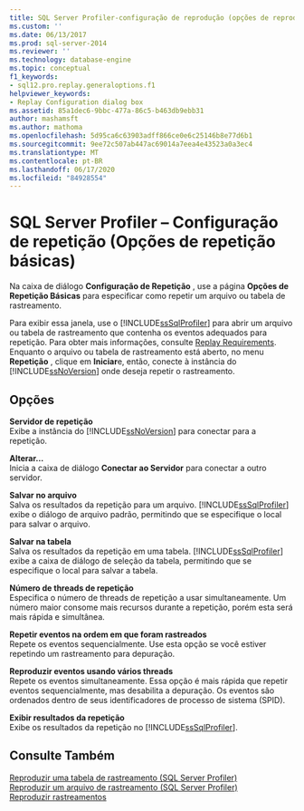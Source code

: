 ```yaml
---
title: SQL Server Profiler-configuração de reprodução (opções de reprodução básicas) | Microsoft Docs
ms.custom: ''
ms.date: 06/13/2017
ms.prod: sql-server-2014
ms.reviewer: ''
ms.technology: database-engine
ms.topic: conceptual
f1_keywords:
- sql12.pro.replay.generaloptions.f1
helpviewer_keywords:
- Replay Configuration dialog box
ms.assetid: 85a1dec6-9bbc-477a-86c5-b463db9ebb31
author: mashamsft
ms.author: mathoma
ms.openlocfilehash: 5d95ca6c63903adff866ce0e6c25146b8e77d6b1
ms.sourcegitcommit: 9ee72c507ab447ac69014a7eea4e43523a0a3ec4
ms.translationtype: MT
ms.contentlocale: pt-BR
ms.lasthandoff: 06/17/2020
ms.locfileid: "84928554"
---
```

# <a name="sql-server-profiler---replay-configuration-basic-replay-options"></a>SQL Server Profiler – Configuração de repetição (Opções de repetição básicas)
  Na caixa de diálogo **Configuração de Repetição** , use a página **Opções de Repetição Básicas** para especificar como repetir um arquivo ou tabela de rastreamento.  
  
 Para exibir essa janela, use o [!INCLUDE[ssSqlProfiler](../includes/sssqlprofiler-md.md)] para abrir um arquivo ou tabela de rastreamento que contenha os eventos adequados para repetição. Para obter mais informações, consulte [Replay Requirements](../tools/sql-server-profiler/replay-requirements.md). Enquanto o arquivo ou tabela de rastreamento está aberto, no menu **Repetição** , clique em **Iniciar**e, então, conecte à instância do [!INCLUDE[ssNoVersion](../includes/ssnoversion-md.md)] onde deseja repetir o rastreamento.  
  
## <a name="options"></a>Opções  
 **Servidor de repetição**  
 Exibe a instância do [!INCLUDE[ssNoVersion](../includes/ssnoversion-md.md)] para conectar para a repetição.  
  
 **Alterar...**  
 Inicia a caixa de diálogo **Conectar ao Servidor** para conectar a outro servidor.  
  
 **Salvar no arquivo**  
 Salva os resultados da repetição para um arquivo. [!INCLUDE[ssSqlProfiler](../includes/sssqlprofiler-md.md)] exibe o diálogo de arquivo padrão, permitindo que se especifique o local para salvar o arquivo.  
  
 **Salvar na tabela**  
 Salva os resultados da repetição em uma tabela. [!INCLUDE[ssSqlProfiler](../includes/sssqlprofiler-md.md)] exibe a caixa de diálogo de seleção da tabela, permitindo que se especifique o local para salvar a tabela.  
  
 **Número de threads de repetição**  
 Especifica o número de threads de repetição a usar simultaneamente. Um número maior consome mais recursos durante a repetição, porém esta será mais rápida e simultânea.  
  
 **Repetir eventos na ordem em que foram rastreados**  
 Repete os eventos sequencialmente. Use esta opção se você estiver repetindo um rastreamento para depuração.  
  
 **Reproduzir eventos usando vários threads**  
 Repete os eventos simultaneamente. Essa opção é mais rápida que repetir eventos sequencialmente, mas desabilita a depuração. Os eventos são ordenados dentro de seus identificadores de processo de sistema (SPID).  
  
 **Exibir resultados da repetição**  
 Exibe os resultados da repetição no [!INCLUDE[ssSqlProfiler](../includes/sssqlprofiler-md.md)].  
  
## <a name="see-also"></a>Consulte Também  
 [Reproduzir uma tabela de rastreamento &#40;SQL Server Profiler&#41;](../tools/sql-server-profiler/replay-a-trace-table-sql-server-profiler.md)   
 [Reproduzir um arquivo de rastreamento &#40;SQL Server Profiler&#41;](../tools/sql-server-profiler/replay-a-trace-file-sql-server-profiler.md)   
 [Reproduzir rastreamentos](../tools/sql-server-profiler/replay-traces.md)  
  
  
